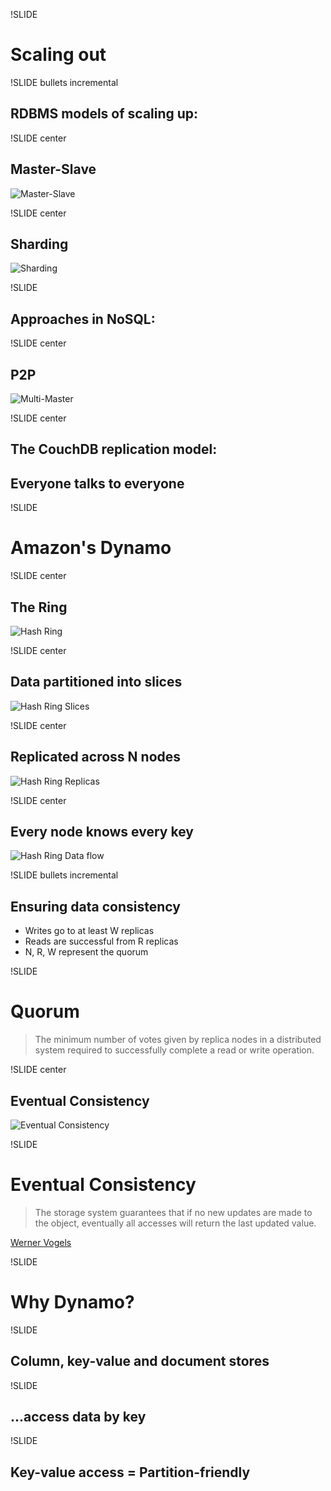 !SLIDE

# Scaling out #

!SLIDE bullets incremental

## RDBMS models of scaling up: ##

!SLIDE center

## Master-Slave ##

![Master-Slave](master_slave.png)

!SLIDE center

## Sharding ##

![Sharding](sharding.png)

!SLIDE

## Approaches in NoSQL: ##

!SLIDE center

## P2P ##

![Multi-Master](multi_master.png)

!SLIDE center

## The CouchDB replication model: ##
## Everyone talks to everyone ##

!SLIDE

# Amazon's Dynamo #

!SLIDE center

## The Ring ##

![Hash Ring](hash_ring.png)

!SLIDE center

## Data partitioned into slices ##
![Hash Ring Slices](hash_ring_slices.png)

!SLIDE center

## Replicated across N nodes ##
![Hash Ring Replicas](hash_ring_replicas.png)

!SLIDE center

## Every node knows every key ##
![Hash Ring Data flow](hash_ring_data_flow.png)

!SLIDE bullets incremental

## Ensuring data consistency ##

* Writes go to at least W replicas
* Reads are successful from R replicas
* N, R, W represent the quorum

!SLIDE

# Quorum #

> The minimum number of votes given by replica nodes in a distributed system required to successfully complete a read or write operation.

!SLIDE center
<br/>
## Eventual Consistency ##

![Eventual Consistency](eventual.jpg)

!SLIDE

# Eventual Consistency #

> The storage system guarantees that if no new updates are made to the object, eventually all accesses will return the last updated value.

<p class="caption"><a href="http://www.allthingsdistributed.com/2008/12/eventually_consistent.html">Werner Vogels</a></p>

!SLIDE

# Why Dynamo? #

!SLIDE

## Column, key-value and document stores ##

!SLIDE

## ...access data by key ##

!SLIDE

## Key-value access = Partition-friendly ##
